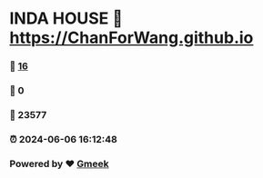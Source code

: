 # INDA HOUSE :link: https://ChanForWang.github.io 
### :page_facing_up: [16](https://ChanForWang.github.io/tag.html) 
### :speech_balloon: 0 
### :hibiscus: 23577 
### :alarm_clock: 2024-06-06 16:12:48 
### Powered by :heart: [Gmeek](https://github.com/Meekdai/Gmeek)

